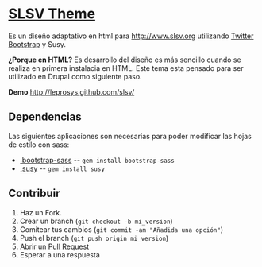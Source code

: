 [SLSV Theme](http://leprosys.github.com/slsv/)
==========
Es un diseño adaptativo en html para http://www.slsv.org utilizando [Twitter Bootstrap](http://twitter.github.com/bootstrap/) y Susy.

**¿Porque en HTML?**
Es desarrollo del diseño es más sencillo cuando se realiza en primera instalacia en HTML. Este tema esta pensado para ser utilizado en Drupal como siguiente paso.

**Demo**
http://leprosys.github.com/slsv/


Dependencias
------------

Las siguientes aplicaciones son necesarias para poder modificar las hojas de estilo con sass:
* [.bootstrap-sass](https://github.com/thomas-mcdonald/bootstrap-sass) -- `gem install bootstrap-sass`
* [.susy](http://susy.oddbird.net/) -- `gem install susy`


Contribuir
------------

1. Haz un Fork.
2. Crear un branch (`git checkout -b mi_version`)
3. Comitear tus cambios (`git commit -am "Añadida una opción"`)
4. Push el branch (`git push origin mi_version`)
5. Abrir un [Pull Request][1]
6. Esperar a una respuesta


[1]: http://github.com/leprosys/slsv/pulls
